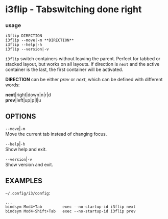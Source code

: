 # i3flip - Tabswitching done right 

### usage

```text
i3flip DIRECTION
i3flip --move|-m **DIRECTION**
i3flip --help|-h
i3flip --version|-v
```

`i3flip` switch containers without leaving the parent.
Perfect for tabbed or stacked layout, but works on all
layouts. If direction is `next` and the active container is
the last, the first container will be activated.  

**DIRECTION** can be either *prev* or *next*, which can be
defined with different words:  

**next**|right|down|n|r|d  
**prev**|left|up|p|l|u  


OPTIONS
-------

`--move`|`-m`  
Move the current tab instead of changing focus.

`--help`|`-h`  
Show help and exit.

`--version`|`-v`  
Show version and exit.

EXAMPLES
--------
`~/.config/i3/config`:  
``` text
...
bindsym Mod4+Tab         exec --no-startup-id i3flip next
bindsym Mod4+Shift+Tab   exec --no-startup-id i3flip prev
```




